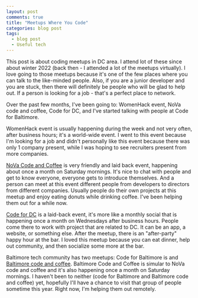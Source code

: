 ```yaml
---
layout: post
comments: true
title: "Meetups Where You Code"
categories: blog post
tags:
  - blog post
  - Useful tech
---
```


This post is about coding meetups in DC area. I attend lot of these since about winter 2022 (back then - I attended a lot of the meetups virtually). I love going to those meetups because it's one of the few places where you can talk to the like-minded people. Also, if you are a junior developer and you are stuck, then there will definitely be people who will be glad to help out. If a person is looking for a job - that's a perfect place to network.

Over the past few months, I've been going to: WomenHack event, NoVa code and coffee, Code for DC, and I've started talking with people at Code for Baltimore.

WomenHack event is usually happening during the week and not very often, after business hours; it's a world-wide event. I went to this event because I'm looking for a job and didn't personally like this event because there was only 1 company present, while I was hoping to see recruiters present from more companies.

[NoVa Code and Coffee](http://novacodecoffee.com/) is very friendly and laid back event, happening about once a month on Saturday mornings. It's nice to chat with people and get to know everyone, everyone gets to introduce themselves. And a person can meet at this event different people from developers to directors from different companies. Usually people do their own projects at this meetup and enjoy eating donuts while drinking coffee. I've been helping them out for a while now.

[Code for DC](https://codefordc.org/) is a laid-back event, it's more like a monthly social that is happening once a month on Wednesdays after business hours. People come there to work with project that are related to DC. It can be an app, a website, or something else. After the meetup, there is an "after-party" happy hour at the bar. I loved this meetup because you can eat dinner, help out community, and then socialize some more at the bar.

Baltimore tech community has two meetups: Code for Baltimore is and [Baltimore code and coffee](https://www.meetup.com/baltimore-code-and-coffee/). Baltimore Code and Coffee is simular to NoVa code and coffee and it's also happening once a month on Saturday mornings. I haven't been to neither (code for Baltimore and Baltimore code and coffee) yet, hopefully I'll have a chance to visit that group of people sometime this year. Right now, I'm helping them out remotely.
